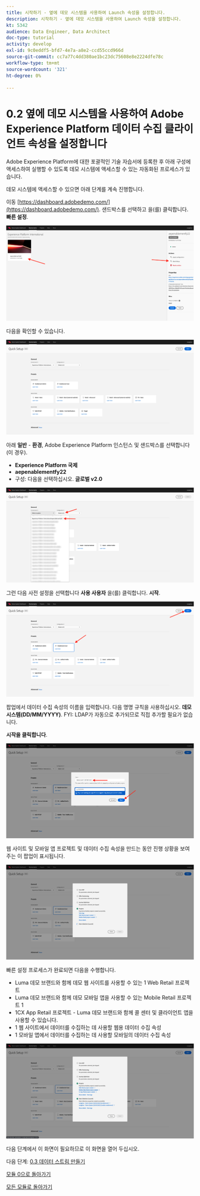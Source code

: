 ```yaml
---
title: 시작하기 - 옆에 데모 시스템을 사용하여 Launch 속성을 설정합니다.
description: 시작하기 - 옆에 데모 시스템을 사용하여 Launch 속성을 설정합니다.
kt: 5342
audience: Data Engineer, Data Architect
doc-type: tutorial
activity: develop
exl-id: 9c0eddf5-bfd7-4e7a-a8e2-ccd55ccd966d
source-git-commit: cc7a77c4dd380ae1bc23dc75608e8e2224dfe78c
workflow-type: tm+mt
source-wordcount: '321'
ht-degree: 0%

---
```


# 0.2 옆에 데모 시스템을 사용하여 Adobe Experience Platform 데이터 수집 클라이언트 속성을 설정합니다

Adobe Experience Platform에 대한 포괄적인 기술 자습서에 등록한 후 아래 구성에 액세스하여 실행할 수 있도록 데모 시스템에 액세스할 수 있는 자동화된 프로세스가 있습니다.

데모 시스템에 액세스할 수 있으면 아래 단계를 계속 진행합니다.

이동 [https://dashboard.adobedemo.com/](https://dashboard.adobedemo.com/). 샌드박스를 선택하고 을(를) 클릭합니다. **빠른 설정**.

![DSN](./images/dsnh1.png)

다음을 확인할 수 있습니다.

![DSN](./images/dsnhome.png)

아래 **일반** - **환경**, Adobe Experience Platform 인스턴스 및 샌드박스를 선택합니다(이 경우).

- **Experience Platform 국제**
- **aepenablementfy22**
- 구성: 다음을 선택하십시오. **글로벌 v2.0**

![DSN](./images/dsn1.png)

그런 다음 사전 설정을 선택합니다 **사용 사용자** 을(를) 클릭합니다. **시작**.

![DSN](./images/dsn2.png)

팝업에서 데이터 수집 속성의 이름을 입력합니다. 다음 명명 규칙을 사용하십시오. **데모 시스템(DD/MM/YYYY)**. FYI: LDAP가 자동으로 추가되므로 직접 추가할 필요가 없습니다.

**시작을 클릭합니다**.

![DSN](./images/dsn3.png)

웹 사이트 및 모바일 앱 프로젝트 및 데이터 수집 속성을 만드는 동안 진행 상황을 보여주는 이 팝업이 표시됩니다.

![DSN](./images/dsn4.png)

빠른 설정 프로세스가 완료되면 다음을 수행합니다.

- Luma 데모 브랜드와 함께 데모 웹 사이트를 사용할 수 있는 1 Web Retail 프로젝트
- Luma 데모 브랜드와 함께 데모 모바일 앱을 사용할 수 있는 Mobile Retail 프로젝트 1
- 1CX App Retail 프로젝트 - Luma 데모 브랜드와 함께 콜 센터 및 클라이언트 앱을 사용할 수 있습니다.
- 1 웹 사이트에서 데이터를 수집하는 데 사용할 웹용 데이터 수집 속성
- 1 모바일 앱에서 데이터를 수집하는 데 사용할 모바일의 데이터 수집 속성

![DSN](./images/dsn5.png)

다음 단계에서 이 화면이 필요하므로 이 화면을 열어 두십시오.

다음 단계: [0.3 데이터 스트림 만들기](./ex3.md)

[모듈 0으로 돌아가기](./getting-started.md)

[모든 모듈로 돌아가기](./../../overview.md)
